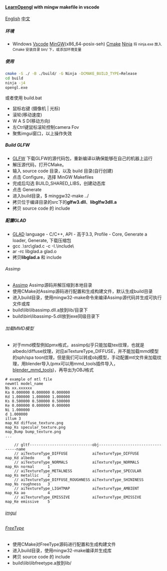 #### [LearnOpengl](https://learnopengl.com/) with mingw makefile in vscode

[English](README.md) [中文](README_zh.md)

##### 环境
- Windows [Vscode](https://code.visualstudio.com/download) [MinGW](https://sourceforge.net/projects/mingw-w64/files/mingw-w64/mingw-w64-release/)(x86_64-posix-seh) [Cmake](https://cmake.org/download/) [Ninja](https://github.com/ninja-build/ninja/releases/)
<small>将 ninja.exe 放入 Cmake 安装目录 bin/ 下，或添加环境变量</small>

##### 使用
```sh
cmake -S ./ -B ./build/ -G Ninja -DCMAKE_BUILD_TYPE=Release
cd build
ninja -j4
opengl.exe
```
或者使用 build.bat

- 鼠标右键 (摄像机 | 光标)
- 滚轮(移动速度)
- W A S D(移动方向)
- 左Ctrl键鼠标滚轮控制camera Fov
- 聚焦imgui窗口，以上操作失效

##### Build GLFW

- [GLFW](https://github.com/glfw/glfw/releases) 下载GLFW的源代码包，重新编译以确保能够在自己的机器上运行
- 解压源代码，打开CMake。
- 输入 source code 目录，以及 build 目录(自行创建)
- 点击 Configure，选择 MinGW Makefiles
- 完成后勾选 BUILD_SHARED_LIBS，创建动态库
- 点击 Generate
- 进入build目录，$ minggw32-make ../
- 拷贝位于编译目录的src下的**glfw3.dll**、**libglfw3dll.a**
- 拷贝 source code 的 include

##### 配置GLAD

- [GLAD](https://glad.dav1d.de/) language - C/C++, API - 高于3.3, Profile - Core, Generate a loader, Generate, 下载压缩包
- gcc .\src\glad.c -c -I.\include\
- ar -rc libglad.a glad.o
- 拷贝**libglad.a** 和 include

###### Assimp

- [Assimp](https://github.com/assimp/assimp) Assimp源码并解压缩到本地目录
- 使用CMake对Assimp源码进行配置和生成构建文件，默认生成build目录
- 进入build目录，使用mingw32-make命令来编译Assimp源代码并生成可执行文件或库
- build\lib\libassimp.dll.a放到lib/目录下
- build\bin\libassimp-5.dll放到exe同级目录下

###### 加载MMD模型

- 对于mmd模型例如pmx格式，assimp似乎只能加载tex纹理，也就是albedo/diffuse纹理，对应aiTextureType_DIFFUSE，并不能加载mmd模型的sph/spa toon纹理，但是我们可以转成obj模型，手动配置mtl文件来加载纹理，用blender导入(pmx可以用mmd_tools插件导入，[blender_mmd_tools](https://github.com/powroupi/blender_mmd_tools))，再导出为OBJ格式

```
# example of mtl file
newmtl model_name
Ns xx.xxxxxx
Ka 0.000000 0.000000 0.000000
Kd 1.000000 1.000000 1.000000
Ks 0.500000 0.500000 0.500000
Ke 0.000000 0.000000 0.000000
Ni 1.000000
d 1.000000
illum 3
map_Kd diffuse_texture.png
map_Ks specular_texture.png
map_Bump bump_texture.png
...
```
```
    // gltf----------------------------obj---------------------------------name
    // aiTextureType_DIFFUSE           aiTextureType_DIFFUSE        map_Kd albedo      0      
    // aiTextureType_NORMALS           aiTextureType_NORMALS        map_Kn normal      1
    // aiTextureType_METALNESS         aiTextureType_SPECULAR       map_Ks metallic    2
    // aiTextureType_DIFFUSE_ROUGHNESS aiTextureType_SHININESS      map_Ns roughness   3
    // aiTextureType_LIGHTMAP          aiTextureType_AMBIENT        map_Ka ao          4
    // aiTextureType_EMISSIVE          aiTextureType_EMISSIVE       map_Ke emissive    5
```

###### [imgui](https://github.com/ocornut/imgui)

###### [FreeType](https://github.com/ubawurinna/freetype-windows-binaries)
- 使用CMake对FreeType源码进行配置和生成构建文件
- 进入build目录，使用mingw32-make编译并生成库
- 拷贝 source code 的 include
- build\lib\libfreetype.a放到lib/
